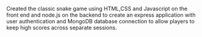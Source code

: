 Created the classic snake game using HTML,CSS and Javascript on the front end and node.js on the backend to create an express application with user authentication and MongoDB database connection to allow players to keep high scores across separate sessions.
